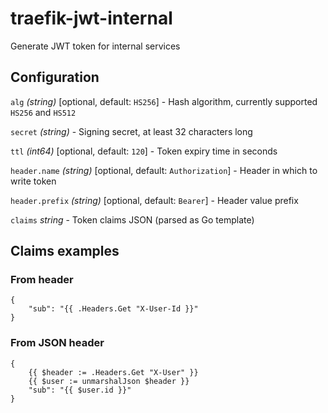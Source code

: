 # traefik-jwt-internal
Generate JWT token for internal services

## Configuration

`alg` *(string)* [optional, default: `HS256`] - Hash algorithm, currently supported `HS256` and `HS512`

`secret` *(string)* - Signing secret, at least 32 characters long

`ttl` *(int64)* [optional, default: `120`] - Token expiry time in seconds

`header.name` *(string)* [optional, default: `Authorization`] - Header in which to write token

`header.prefix` *(string)* [optional, default: `Bearer`] - Header value prefix

`claims` *string* - Token claims JSON (parsed as Go template)

## Claims examples

### From header

```
{
    "sub": "{{ .Headers.Get "X-User-Id }}"
}
```

### From JSON header

```
{
    {{ $header := .Headers.Get "X-User" }}
    {{ $user := unmarshalJson $header }}
    "sub": "{{ $user.id }}"
}
```
